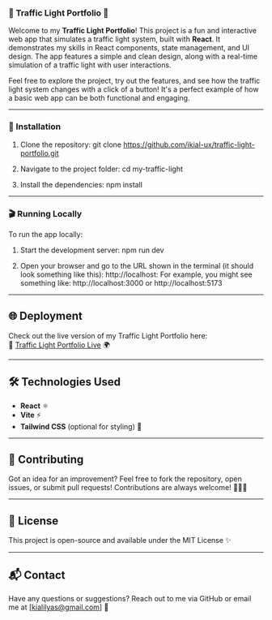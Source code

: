 ### 🚦 Traffic Light Portfolio 🚦

Welcome to my **Traffic Light Portfolio**! This project is a fun and interactive web app that simulates a traffic light system, built with **React**. It demonstrates my skills in React components, state management, and UI design. The app features a simple and clean design, along with a real-time simulation of a traffic light with user interactions.

Feel free to explore the project, try out the features, and see how the traffic light system changes with a click of a button! It's a perfect example of how a basic web app can be both functional and engaging.

---

### 🔧 Installation
1. Clone the repository:
   git clone https://github.com/ikial-ux/traffic-light-portfolio.git

2. Navigate to the project folder:
   cd my-traffic-light

3. Install the dependencies:
   npm install

---

### 🎬 Running Locally
To run the app locally:

1. Start the development server:
   npm run dev

2. Open your browser and go to the URL shown in the terminal (it should look something like this):
   http://localhost:<port>
   For example, you might see something like:
   http://localhost:3000 or http://localhost:5173

---

## 🌐 Deployment
Check out the live version of my Traffic Light Portfolio here:  
🔗 [Traffic Light Portfolio Live](https://traffic-light-portfolio.vercel.app/) 🌍

---

## 🛠️ Technologies Used
- **React** ⚛️
- **Vite** ⚡
- **Tailwind CSS** (optional for styling) 🎨

---

## 🤝 Contributing
Got an idea for an improvement? Feel free to fork the repository, open issues, or submit pull requests! Contributions are always welcome! 🧑‍💻💬

---

## 📜 License
This project is open-source and available under the MIT License ✨

---

## 📬 Contact
Have any questions or suggestions? Reach out to me via GitHub or email me at [kialilyas@gmail.com] 📧